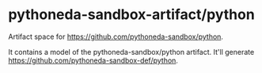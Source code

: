 # pythoneda-sandbox-artifact/python

Artifact space for <https://github.com/pythoneda-sandbox/python>.

It contains a model of the pythoneda-sandbox/python artifact. It'll generate <https://github.com/pythoneda-sandbox-def/python>. 
